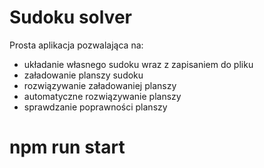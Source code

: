 # Sudoku solver
Prosta aplikacja pozwalająca na:
  - układanie własnego sudoku wraz z zapisaniem do pliku
  - załadowanie planszy sudoku
  - rozwiązywanie załadowaniej planszy
  - automatyczne rozwiązywanie planszy
  - sprawdzanie poprawności planszy

# npm run start
